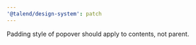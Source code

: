 ```yaml
---
'@talend/design-system': patch
---
```


Padding style of popover should apply to contents, not parent.
